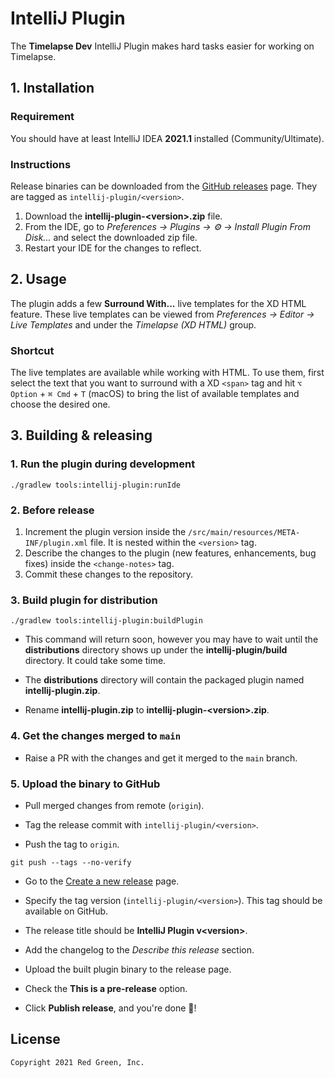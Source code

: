 # IntelliJ Plugin

The **Timelapse Dev** IntelliJ Plugin makes hard tasks easier for working on Timelapse.

## 1. Installation

### Requirement

You should have at least IntelliJ IDEA **2021.1** installed (Community/Ultimate).

### Instructions

Release binaries can be downloaded from the [GitHub releases](https://github.com/redgreenio/timelapse/releases) page.
They are tagged as `intellij-plugin/<version>`.

1. Download the **intellij-plugin-&lt;version&gt;.zip** file.
2. From the IDE, go to *Preferences → Plugins → ⚙️ → Install Plugin From Disk...* and select the downloaded zip file.
3. Restart your IDE for the changes to reflect.

## 2. Usage

The plugin adds a few **Surround With...** live templates for the XD HTML feature. These live templates can be viewed
from
*Preferences → Editor → Live Templates* and under the *Timelapse (XD HTML)* group.

### Shortcut

The live templates are available while working with HTML. To use them, first select the text that you want to surround
with a XD `<span>` tag and hit `⌥ Option` + `⌘ Cmd` + `T` (macOS) to bring the list of available templates and choose
the desired one.

## 3. Building & releasing

### 1. Run the plugin during development

```shell
./gradlew tools:intellij-plugin:runIde
```

### 2. Before release

1. Increment the plugin version inside the `/src/main/resources/META-INF/plugin.xml` file. It is nested within
   the `<version>` tag.
2. Describe the changes to the plugin (new features, enhancements, bug fixes) inside the `<change-notes>` tag.
3. Commit these changes to the repository.

### 3. Build plugin for distribution

```shell
./gradlew tools:intellij-plugin:buildPlugin
```

- This command will return soon, however you may have to wait until the **distributions** directory shows up under
  the **intellij-plugin/build** directory. It could take some time.

- The **distributions** directory will contain the packaged plugin named **intellij-plugin.zip**.

- Rename **intellij-plugin.zip** to **intellij-plugin-&lt;version&gt;.zip**.

### 4. Get the changes merged to `main`

- Raise a PR with the changes and get it merged to the `main` branch.

### 5. Upload the binary to GitHub

- Pull merged changes from remote (`origin`).

- Tag the release commit with `intellij-plugin/<version>`.

- Push the tag to `origin`.

```shell
git push --tags --no-verify
```

- Go to the [Create a new release](https://github.com/redgreenio/timelapse/releases/new) page.

- Specify the tag version (`intellij-plugin/<version>`). This tag should be available on GitHub.

- The release title should be **IntelliJ Plugin v&lt;version&gt;**.

- Add the changelog to the *Describe this release* section.

- Upload the built plugin binary to the release page.

- Check the **This is a pre-release** option.

- Click **Publish release**, and you're done 👏! 

## License

```
Copyright 2021 Red Green, Inc.
```
